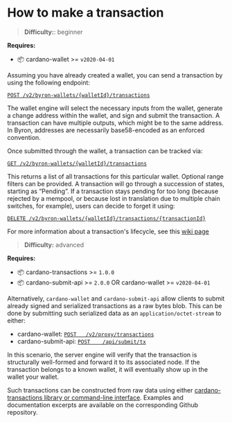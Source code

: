 How to make a transaction
=========================

> **Difficulty:**: beginner

**Requires:**
- 📦 cardano-wallet >= `v2020-04-01`

Assuming you have already created a wallet, you can send a transaction by using the following endpoint:

[`POST /v2/byron-wallets/{walletId}/transactions`](https://input-output-hk.github.io/cardano-wallet/api/edge/#operation/postByronTransaction)

The wallet engine will select the necessary inputs from the wallet, generate a change address within the wallet, and sign and submit the transaction. A transaction can have multiple outputs, which might be to the same address. In Byron, addresses are necessarily base58-encoded as an enforced convention.

Once submitted through the wallet, a transaction can be tracked via:

[`GET /v2/byron-wallets/{walletId}/transactions`](https://input-output-hk.github.io/cardano-wallet/api/edge/#operation/listByronTransactions)

This returns a list of all transactions for this particular wallet. Optional range filters can be provided. A transaction will go through a succession of states, starting as “Pending”. If a transaction stays pending for too long (because rejected by a mempool, or because lost in translation due to multiple chain switches, for example), users can decide to forget it using:

[`DELETE /v2/byron-wallets/{walletId}/transactions/{transactionId}`](https://input-output-hk.github.io/cardano-wallet/api/edge/#operation/deleteByronTransaction)

For more information about a transaction's lifecycle, see this [wiki page](https://github.com/input-output-hk/cardano-wallet/wiki/About-Transactions-Lifecycle)

> **Difficulty:** advanced

**Requires:**
- 📦 cardano-transactions >= `1.0.0`
- 📦 cardano-submit-api >= `2.0.0` OR cardano-wallet >= `v2020-04-01`

Alternatively, `cardano-wallet` and `cardano-submit-api` allow clients to submit already signed and serialized transactions as a raw bytes blob. This can be done by submitting such serialized data as an `application/octet-stream` to either:

- cardano-wallet: [`POST   /v2/proxy/transactions`](https://input-output-hk.github.io/cardano-wallet/api/edge/#operation/postExternalTransaction)
- cardano-submit-api: [`POST    /api/submit/tx`](https://input-output-hk.github.io/cardano-rest/submit-api/#operation/postTransaction)

In this scenario, the server engine will verify that the transaction is structurally well-formed and forward it to its associated node. If the transaction belongs to a known wallet, it will eventually show up in the wallet your wallet.

Such transactions can be constructed from raw data using either [cardano-transactions library or command-line interface](https://github.com/input-output-hk/cardano-transactions). Examples and documentation excerpts are available on the corresponding Github repository.